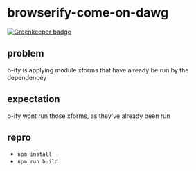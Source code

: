 # browserify-come-on-dawg

[![Greenkeeper badge](https://badges.greenkeeper.io/cdaringe/browserify-come-on-dawg.svg)](https://greenkeeper.io/)

## problem

b-ify is applying module xforms that have already be run by the dependencey

## expectation

b-ify wont run those xforms, as they've already been run

## repro

- `npm install`
- `npm run build`
